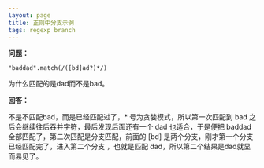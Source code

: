 ```yaml
---
layout: page
title: 正则中分支示例
tags: regexp branch
---
```


**问题：**

    "baddad".match(/([bd]ad?)*/)
    
为什么匹配的是dad而不是bad。

**回答：**

不是不匹配bad，而是已经匹配过了，* 号为贪婪模式，所以第一次匹配到 bad 之后会继续往后吞并字符，最后发现后面还有一个 dad 也适合，于是便把 baddad 全部匹配了，第二次匹配是分支匹配，前面的 [bd] 是两个分支，刚才第一个分支已经匹配完了，进入第二个分支
，也就是匹配 dad，所以第二个结果是dad就显而易见了。
